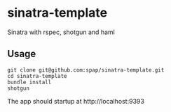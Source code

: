 # sinatra-template


Sinatra with rspec, shotgun and haml


## Usage

    git clone git@github.com:spap/sinatra-template.git
    cd sinatra-template
    bundle install
    shotgun


The app should startup at http://localhost:9393

